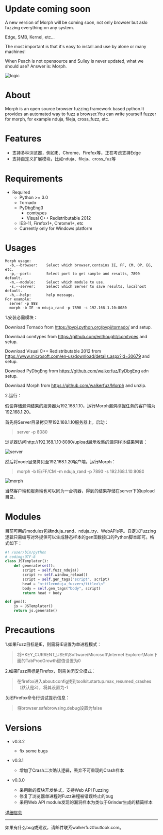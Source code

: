 
# Update coming soon

A new version of Morph will be coming soon, not only browser but aslo fuzzing everything on any system.

Edge, SMB, Kernel, etc...

The most important is that it's easy to install and use by alone or many machines!

When Peach is not opensource and Sulley is never updated, what we should use? Answer is: Morph.

![logic](https://github.com/walkerfuz/morph/blob/master/logic.png "logic")

# About

Morph is an open source browser fuzzing framework based python.It provides an automated way to fuzz a browser.You can write yourself fuzzer for morph, for example nduja, fileja, cross_fuzz, etc.

# Features

* 支持多种浏览器，例如IE、Chrome、Firefox等，正在考虑支持Edge
* 支持自定义扩展模块，比如nduja、fileja、cross_fuz等

# Requirements

* Required
    * Python >= 3.0
	* Tornado
	* PyDbgEng3
		* comtypes
		* Visual C++ Redistributable 2012
    * IE3-11, Firefox1+, Chrome1+, etc
    * Currently only for Windows platform
	
# Usages

    Morph usage:
      -b,--browser:    Select which browser,contains IE, FF, CM, OP, EG, etc.
      -p,--port:       Select port to get sample and results, 7890 default.
      -m,--module:     Select which module to use.
      -s,--server:     Select which Server to save results, localhost default.
      -h,--help:       help message.
	For example:
	  server -p 888
	  morph -b IE -m nduja_rand -p 7890 -s 192.168.1.10:8080

1.安装必需模块：

Download Tornado from https://pypi.python.org/pypi/tornado/ and setup.

Download comtypes from https://github.com/enthought/comtypes and setup.

Download Visual C++ Redistributable 2012 from https://www.microsoft.com/en-us/download/details.aspx?id=30679 and setup.

Download PyDbgEng from https://github.com/walkerfuz/PyDbgEng adn setup.

Download Morph from https://github.com/walkerfuz/Morph and unzip.

2.运行：

假设存储漏洞结果的服务器为192.168.1.10，运行Morph漏洞挖掘任务的客户端为192.168.1.20。

首先将Server目录拷贝至192.168.1.10服务器上，启动：

> server -p 8080

浏览器访问http://192.168.1.10:8080/upload展示收集的漏洞样本结果列表：

![server](https://github.com/walkerfuz/morph/blob/master/server.png "server")

然后将node目录拷贝至192.168.1.20客户端，运行Morph：

> morph -b IE/FF/CM -m nduja_rand -p 7890 -s 192.168.1.10:8080

![morph](https://github.com/walkerfuz/morph/blob/master/morph.png "morph")

当然客户端和服务端也可以同为一台机器，得到的结果存储在server下的upload目录。


# Modules

目前可用的modules包括nduja_rand、nduja_try、WebAPIs等。自定义Fuzzing逻辑只需编写对外提供可以生成静态样本的gen函数接口的Python脚本即可。格式如下：

```Python
#! /user/bin/python
# coding:UTF-8
class JSTemplater():
    def generate(self):
        script = self.fuzz_nduja()
        script += self.window_reload()
        script = self.gen_tags("script", script)
        head = "<title>nduja_fuzzer</title>\n"
        body = self.gen_tags("body", script)
        return head + body

def gen():
    js = JSTemplater()
    return js.generate()
```

# Precautions

1.如果Fuzz目标是IE，则需将IE设置为单进程模式：

> 将HKEY_CURRENT_USER\Software\Microsoft\Internet Explorer\Main下面的TabProcGrowth键值设置为0

2.如果Fuzz目标是Firefox，则需关闭安全模式：

> 在firefox进入about:config找到toolkit.startup.max_resumed_crashes（默认是3），将其设置为-1

关闭Firefox命令行调试提示信息：

> 将browser.safebrowsing.debug设置为false

# Versions

* v0.3.2
	* fix some bugs

* v0.3.1
	* 增加了Crash二次确认逻辑，丢弃不可重现的Crash样本

* v0.3.0
	* 采用新的模块开发格式，支持Web API Fuzzing
	* 修复了浏览器单进程时Fuzz进程被错误终止的bug
	* 采用Web API module发现的漏洞样本为类似于Grinder生成的精简样本
	
[详细信息](https://github.com/walkerfuz/morph/blob/master/versions.md)

------

如果有什么bug或建议，请邮件联系walkerfuz#outlook.com。
